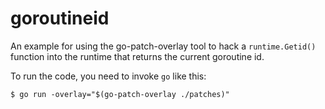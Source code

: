 # goroutineid

An example for using the go-patch-overlay tool to hack a `runtime.Getid()` function into the runtime that returns the current goroutine id.

To run the code, you need to invoke `go` like this:

```
$ go run -overlay="$(go-patch-overlay ./patches)"
```

